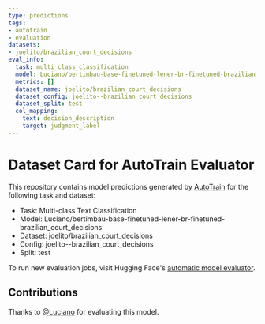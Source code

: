 ```yaml
---
type: predictions
tags:
- autotrain
- evaluation
datasets:
- joelito/brazilian_court_decisions
eval_info:
  task: multi_class_classification
  model: Luciano/bertimbau-base-finetuned-lener-br-finetuned-brazilian_court_decisions
  metrics: []
  dataset_name: joelito/brazilian_court_decisions
  dataset_config: joelito--brazilian_court_decisions
  dataset_split: test
  col_mapping:
    text: decision_description
    target: judgment_label
---
```

# Dataset Card for AutoTrain Evaluator

This repository contains model predictions generated by [AutoTrain](https://huggingface.co/autotrain) for the following task and dataset:

* Task: Multi-class Text Classification
* Model: Luciano/bertimbau-base-finetuned-lener-br-finetuned-brazilian_court_decisions
* Dataset: joelito/brazilian_court_decisions
* Config: joelito--brazilian_court_decisions
* Split: test

To run new evaluation jobs, visit Hugging Face's [automatic model evaluator](https://huggingface.co/spaces/autoevaluate/model-evaluator).

## Contributions

Thanks to [@Luciano](https://huggingface.co/Luciano) for evaluating this model.